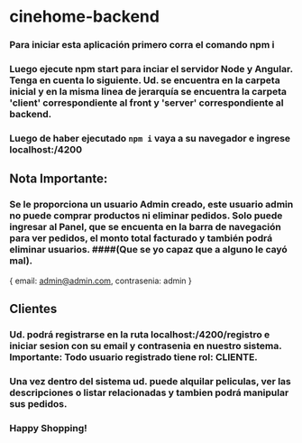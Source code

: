 # cinehome-backend
### Para iniciar esta aplicación primero corra el comando npm i
### Luego ejecute npm start para inciar el servidor Node y Angular. Tenga en cuenta lo siguiente. Ud. se encuentra en la carpeta inicial y en la misma linea de jerarquía se encuentra la carpeta 'client' correspondiente al front y 'server' correspondiente al backend. 

### Luego de haber ejecutado `npm i` vaya a su navegador e ingrese localhost:/4200

## Nota Importante:
### Se le proporciona un usuario Admin creado, este usuario admin no puede comprar productos ni eliminar pedidos. Solo puede ingresar al Panel, que se encuenta en la barra de navegación para ver pedidos, el monto total facturado y también podrá eliminar usuarios. ####(Que se yo capaz que a alguno le cayó mal).

{
	email: admin@admin.com,
	contrasenia: admin
}

## Clientes
### Ud. podrá registrarse en la ruta localhost:/4200/registro e iniciar sesion con su email y contrasenia en nuestro sistema. Importante: Todo usuario registrado tiene rol: CLIENTE. 
### Una vez dentro del sistema ud. puede alquilar peliculas, ver las descripciones o listar relacionadas y tambien podrá manipular sus pedidos.

### Happy Shopping!

